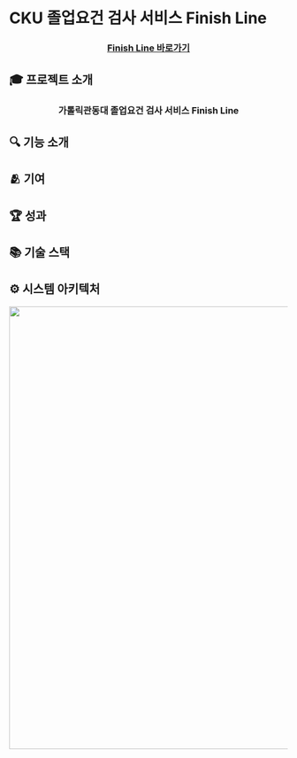# CKU 졸업요건 검사 서비스 Finish Line


<div align="center">

  ### <a href="https://finishline-cku.com" target="_blank">Finish Line 바로가기</a>

</div>


## 🎓 프로젝트 소개

<div align="center">

  ### 가톨릭관동대 졸업요건 검사 서비스 Finish Line
  
</div>

## 🔍 기능 소개



## 🫂 기여



## 🏆 성과



## 📚 기술 스택



## ⚙️ 시스템 아키텍처

<div align="center">
  <img src="https://github.com/user-attachments/assets/0b4d734d-02e0-4d94-bd8a-c333e754b411" width="800px">
</div>
